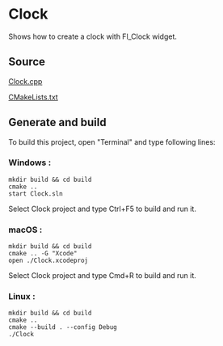 # Clock

Shows how to create a clock with Fl_Clock widget.

## Source

[Clock.cpp](Clock.cpp)

[CMakeLists.txt](CMakeLists.txt)

## Generate and build

To build this project, open "Terminal" and type following lines:

### Windows :

``` shell
mkdir build && cd build
cmake .. 
start Clock.sln
```

Select Clock project and type Ctrl+F5 to build and run it.

### macOS :

``` shell
mkdir build && cd build
cmake .. -G "Xcode"
open ./Clock.xcodeproj
```

Select Clock project and type Cmd+R to build and run it.

### Linux :

``` shell
mkdir build && cd build
cmake .. 
cmake --build . --config Debug
./Clock
```
